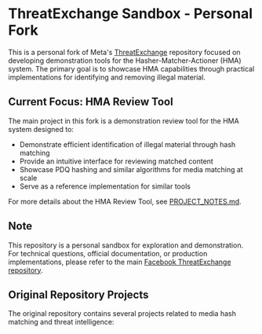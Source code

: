 # ThreatExchange Sandbox - Personal Fork

This is a personal fork of Meta's [ThreatExchange](https://github.com/facebook/ThreatExchange) repository focused on developing demonstration tools for the Hasher-Matcher-Actioner (HMA) system. The primary goal is to showcase HMA capabilities through practical implementations for identifying and removing illegal material.

## Current Focus: HMA Review Tool

The main project in this fork is a demonstration review tool for the HMA system designed to:

- Demonstrate efficient identification of illegal material through hash matching
- Provide an intuitive interface for reviewing matched content
- Showcase PDQ hashing and similar algorithms for media matching at scale
- Serve as a reference implementation for similar tools

For more details about the HMA Review Tool, see [PROJECT_NOTES.md](hasher-matcher-actioner/review-tool/PROJECT_NOTES.md).

## Note

This repository is a personal sandbox for exploration and demonstration. For technical questions, official documentation, or production implementations, please refer to the main [Facebook ThreatExchange repository](https://github.com/facebook/ThreatExchange).

## Original Repository Projects

The original repository contains several projects related to media hash matching and threat intelligence:

### PDQ Image Hashing

PDQ converts photos into 256-bit signatures for photo matching.

### TMK+PDQF (TMK) Video Hashing

TMK creates 256KB signatures from videos for video matching.

### Video PDQ (vPDQ)

vPDQ is a video hashing algorithm that identifies matching videos based on shared similar frames, applicable to various image algorithms.

### Hasher-Matcher-Actioner (HMA)

HMA is a hash matching system for AWS that maintains lists of known illegal content for scanning. Content lists can be self-curated or obtained through hash exchange programs. Additional information is available [in the wiki](https://github.com/facebook/ThreatExchange/wiki).

A newer version, "[Open Media Match](https://github.com/facebook/ThreatExchange/tree/main/open-media-match)", is in development with cloud-agnostic Docker-based deployment.

### python-threatexchange

A Python library/CLI tool (`threatexchange` on PyPI) for media scanning and signal exchange, including implementations for downloading hashes from Meta's ThreatExchange API and scanning images with PDQ.

## License

All projects use the BSD license - see [./LICENSE](https://github.com/facebook/ThreatExchange/blob/main/LICENSE). Exceptions for demonstration files have their licenses noted in the file headers.

Exception as of 12/9/2021:
* pdq/cpp/CImg.h


